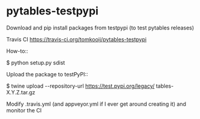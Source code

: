 # pytables-testpypi
Download and pip install packages from testpypi (to test pytables releases)

Travis CI https://travis-ci.org/tomkooij/pytables-testpypi

How-to::

$ python setup.py sdist

Upload the package to testPyPI::

$ twine upload --repository-url https://test.pypi.org/legacy/ tables-X.Y.Z.tar.gz

Modify .travis.yml (and appveyor.yml if I ever get around creating it) and monitor the CI
